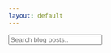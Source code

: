 ```yaml
---
layout: default
---
```

<!-- HTML elements for search -->
<input type="text" id="search-input" placeholder="Search blog posts..">
<ul id="results-container"></ul>

<!-- or without installing anything 
<script src="https://unpkg.com/simple-jekyll-search@latest/dest/simple-jekyll-search.min.js"></script>
-->


<script src="{{ site.baseurl }}/assets/js/simple-jekyll-search.min.js"></script>


<script>
  window.simpleJekyllSearch = new SimpleJekyllSearch({
	searchInput: document.getElementById('search-input'),
	resultsContainer: document.getElementById('results-container'),
	json: '{{ site.baseurl }}/assets/json/search.json',
	searchResultTemplate: '<li><a href="{url}?query={query}" title="{desc}">{title}</a></li>',
	noResultsText: 'No results found',
	limit: 10,
	fuzzy: false,
	exclude: ['Welcome']
  })
</script>